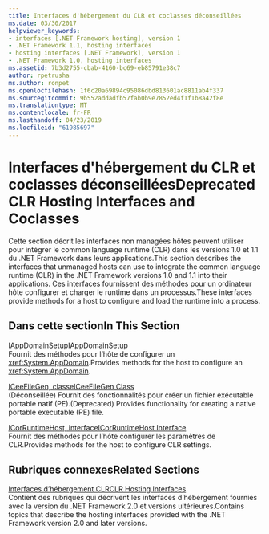 ```yaml
---
title: Interfaces d'hébergement du CLR et coclasses déconseillées
ms.date: 03/30/2017
helpviewer_keywords:
- interfaces [.NET Framework hosting], version 1
- .NET Framework 1.1, hosting interfaces
- hosting interfaces [.NET Framework], version 1
- .NET Framework 1.0, hosting interfaces
ms.assetid: 7b3d2755-cbab-4160-bc69-eb85791e38c7
author: rpetrusha
ms.author: ronpet
ms.openlocfilehash: 1f6c20a69894c95086dbd813601ac8811ab4f337
ms.sourcegitcommit: 9b552addadfb57fab0b9e7852ed4f1f1b8a42f8e
ms.translationtype: MT
ms.contentlocale: fr-FR
ms.lasthandoff: 04/23/2019
ms.locfileid: "61985697"
---
```

# <a name="deprecated-clr-hosting-interfaces-and-coclasses"></a><span data-ttu-id="7635b-102">Interfaces d'hébergement du CLR et coclasses déconseillées</span><span class="sxs-lookup"><span data-stu-id="7635b-102">Deprecated CLR Hosting Interfaces and Coclasses</span></span>
<span data-ttu-id="7635b-103">Cette section décrit les interfaces non managées hôtes peuvent utiliser pour intégrer le common language runtime (CLR) dans les versions 1.0 et 1.1 du .NET Framework dans leurs applications.</span><span class="sxs-lookup"><span data-stu-id="7635b-103">This section describes the interfaces that unmanaged hosts can use to integrate the common language runtime (CLR) in the .NET Framework versions 1.0 and 1.1 into their applications.</span></span> <span data-ttu-id="7635b-104">Ces interfaces fournissent des méthodes pour un ordinateur hôte configurer et charger le runtime dans un processus.</span><span class="sxs-lookup"><span data-stu-id="7635b-104">These interfaces provide methods for a host to configure and load the runtime into a process.</span></span>  
  
## <a name="in-this-section"></a><span data-ttu-id="7635b-105">Dans cette section</span><span class="sxs-lookup"><span data-stu-id="7635b-105">In This Section</span></span>  
 <span data-ttu-id="7635b-106">IAppDomainSetup</span><span class="sxs-lookup"><span data-stu-id="7635b-106">IAppDomainSetup</span></span>  
 <span data-ttu-id="7635b-107">Fournit des méthodes pour l’hôte de configurer un <xref:System.AppDomain>.</span><span class="sxs-lookup"><span data-stu-id="7635b-107">Provides methods for the host to configure an <xref:System.AppDomain>.</span></span>  
  
 [<span data-ttu-id="7635b-108">ICeeFileGen, classe</span><span class="sxs-lookup"><span data-stu-id="7635b-108">ICeeFileGen Class</span></span>](../../../../docs/framework/unmanaged-api/hosting/iceefilegen-class.md)  
 <span data-ttu-id="7635b-109">(Déconseillée) Fournit des fonctionnalités pour créer un fichier exécutable portable natif (PE).</span><span class="sxs-lookup"><span data-stu-id="7635b-109">(Deprecated) Provides functionality for creating a native portable executable (PE) file.</span></span>  
  
 [<span data-ttu-id="7635b-110">ICorRuntimeHost, interface</span><span class="sxs-lookup"><span data-stu-id="7635b-110">ICorRuntimeHost Interface</span></span>](../../../../docs/framework/unmanaged-api/hosting/icorruntimehost-interface.md)  
 <span data-ttu-id="7635b-111">Fournit des méthodes pour l’hôte configurer les paramètres de CLR.</span><span class="sxs-lookup"><span data-stu-id="7635b-111">Provides methods for the host to configure CLR settings.</span></span>  
  
## <a name="related-sections"></a><span data-ttu-id="7635b-112">Rubriques connexes</span><span class="sxs-lookup"><span data-stu-id="7635b-112">Related Sections</span></span>  
 [<span data-ttu-id="7635b-113">Interfaces d’hébergement CLR</span><span class="sxs-lookup"><span data-stu-id="7635b-113">CLR Hosting Interfaces</span></span>](../../../../docs/framework/unmanaged-api/hosting/clr-hosting-interfaces.md)  
 <span data-ttu-id="7635b-114">Contient des rubriques qui décrivent les interfaces d’hébergement fournies avec la version du .NET Framework 2.0 et versions ultérieures.</span><span class="sxs-lookup"><span data-stu-id="7635b-114">Contains topics that describe the hosting interfaces provided with the .NET Framework version 2.0 and later versions.</span></span>
